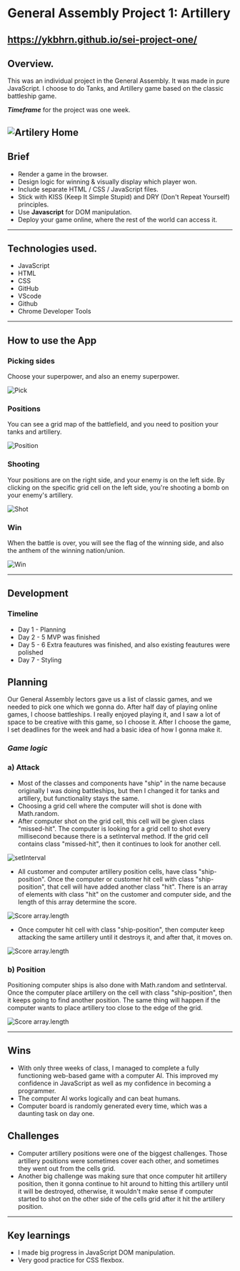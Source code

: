 # General Assembly Project 1: Artillery
## https://ykbhrn.github.io/sei-project-one/
## **Overview.**
This was an individual project in the General Assembly. It was made in pure JavaScript. I choose to do Tanks, and Artillery game based on the classic battleship game.
 
***Timeframe*** for the project was one week.
 
![Artilery Home](images/home.png)
-------------------------
## Brief
* Render a game in the browser.
* Design logic for winning & visually display which player won.
* Include separate HTML / CSS / JavaScript files.
* Stick with KISS (Keep It Simple Stupid) and DRY (Don't Repeat Yourself) principles.
* Use **Javascript** for DOM manipulation.
* Deploy your game online, where the rest of the world can access it.
 
-------------------------
 
## **Technologies used.**
 
* JavaScript
* HTML
* CSS
* GitHub
* VScode
* Github
* Chrome Developer Tools
 
-------------------------
 
## How to use the App
### Picking sides
Choose your superpower, and also an enemy superpower.
 
![Pick](images/pick.png)
 
### Positions
 
You can see a grid map of the battlefield, and you need to position your tanks and artillery.
 
![Position](images/position.png)
 
### Shooting
 
Your positions are on the right side, and your enemy is on the left side. By clicking on the specific grid cell on the left side, you're shooting a bomb on your enemy's artillery.
 
![Shot](images/shots.png)
 
### Win
 
When the battle is over, you will see the flag of the winning side, and also the anthem of the winning nation/union.
 
![Win](images/win.png)
 
-------------------------
 
## Development

### Timeline 
* Day 1 - Planning 
* Day 2 - 5 MVP was finished
* Day 5 - 6 Extra feautures was finished, and also existing feautures were polished
* Day 7 - Styling

## Planning
Our General Assembly lectors gave us a list of classic games, and we needed to pick one which we gonna do. After half day of playing online games, I choose battleships. I really enjoyed playing it, and I saw a lot of space to be creative with this game, so I choose it.
After I choose the game, I set deadlines for the week and had a basic idea of how I gonna make it.
 
### ***Game logic***
### a) Attack
 
* Most of the classes and components have "ship" in the name because originally I was doing battleships, but then I changed it for tanks and artillery, but functionality stays the same.
* Choosing a grid cell where the computer will shot is done with Math.random.
* After computer shot on the grid cell, this cell will be given class "missed-hit". The computer is looking for a grid cell to shot every millisecond because there is a setInterval method. If the grid cell contains class "missed-hit", then it continues to look for another cell.
 
![setInterval](images/interval.png)
 
* All customer and computer artillery position cells, have class "ship-position". Once the computer or customer hit cell with class "ship-position",
that cell will have added another class "hit". There is an array of elements with class "hit" on the customer and computer side, and the length of this array determine the score.
 
![Score array.length](images/score-readme.png)
 
* Once computer hit cell with class "ship-position", then computer keep attacking the same artillery until it destroys it, and after that, it moves on.
 
![Score array.length](images/keep-attacking.png)
 
### b) Position
 
Positioning computer ships is also done with Math.random and setInterval. Once the computer place artillery on the cell with class "ship-position", then it keeps going to find another position. The same thing will happen if the computer wants to place artillery too close to the edge of the grid.
 
![Score array.length](images/computer-position.png)
 
 
 
-------------------------
 
## Wins
* With only three weeks of class, I managed to complete a fully functioning web-based game with a computer AI. This improved my confidence in JavaScript as well as my confidence in becoming a programmer.
* The computer AI works logically and can beat humans.
* Computer board is randomly generated every time, which was a daunting task on day one.
 
## Challenges
* Computer artillery positions were one of the biggest challenges. Those artillery positions were sometimes cover each other, and sometimes they went out from the cells grid.
* Another big challenge was making sure that once computer hit artillery position, then it gonna continue to hit around to hitting this artillery until it will be destroyed, otherwise, it wouldn't make sense if computer started to shot on the other side of the cells grid after it hit the artillery position.

-------------------------

## Key learnings 
* I made big progress in JavaScript DOM manipulation. 
* Very good practice for CSS flexbox.

